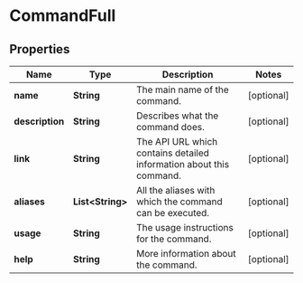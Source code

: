 
# CommandFull

## Properties
Name | Type | Description | Notes
------------ | ------------- | ------------- | -------------
**name** | **String** | The main name of the command. |  [optional]
**description** | **String** | Describes what the command does. |  [optional]
**link** | **String** | The API URL which contains detailed information about this command. |  [optional]
**aliases** | **List&lt;String&gt;** | All the aliases with which the command can be executed. |  [optional]
**usage** | **String** | The usage instructions for the command. |  [optional]
**help** | **String** | More information about the command. |  [optional]




